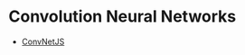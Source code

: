 Convolution Neural Networks
===========================



- [ConvNetJS](http://cs.stanford.edu/people/karpathy/convnetjs/)